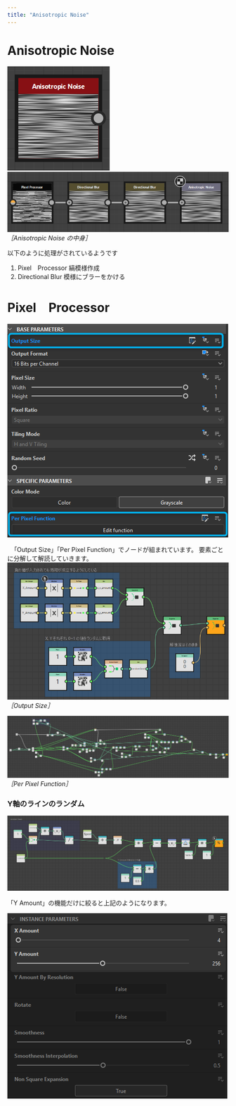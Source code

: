```yaml
---
title: "Anisotropic Noise"
---
```

# Anisotropic Noise
![](/images/591111c92d36ea/example1/2025-02-11_23h01_29.png)
![](/images/591111c92d36ea/example1/2025-02-15_08h00_02.png)
*［Anisotropic Noise の中身］*

以下のように処理がされているようです
1. Pixel　Processor
縞模様作成
1. Directional Blur
模様にブラーをかける

# Pixel　Processor　
![](/images/591111c92d36ea/example1/2025-02-16_10h45_16.png)

&nbsp;
「Output Size」「Per Pixel Function」でノードが組まれています。
要素ごとに分解して解読していきます。
![](/images/591111c92d36ea/example1/2025-02-16_10h49_28.png)
*［Output Size］*

![](/images/591111c92d36ea/example1/2025-02-15_08h18_20.png)
*［Per Pixel Function］*




### Y軸のラインのランダム
![](/images/591111c92d36ea/example1/2025-02-16_10h29_33.png)


「Y Amount」の機能だけに絞ると上記のようになります。






![](/images/591111c92d36ea/example1/2025-02-16_05h56_46.png)